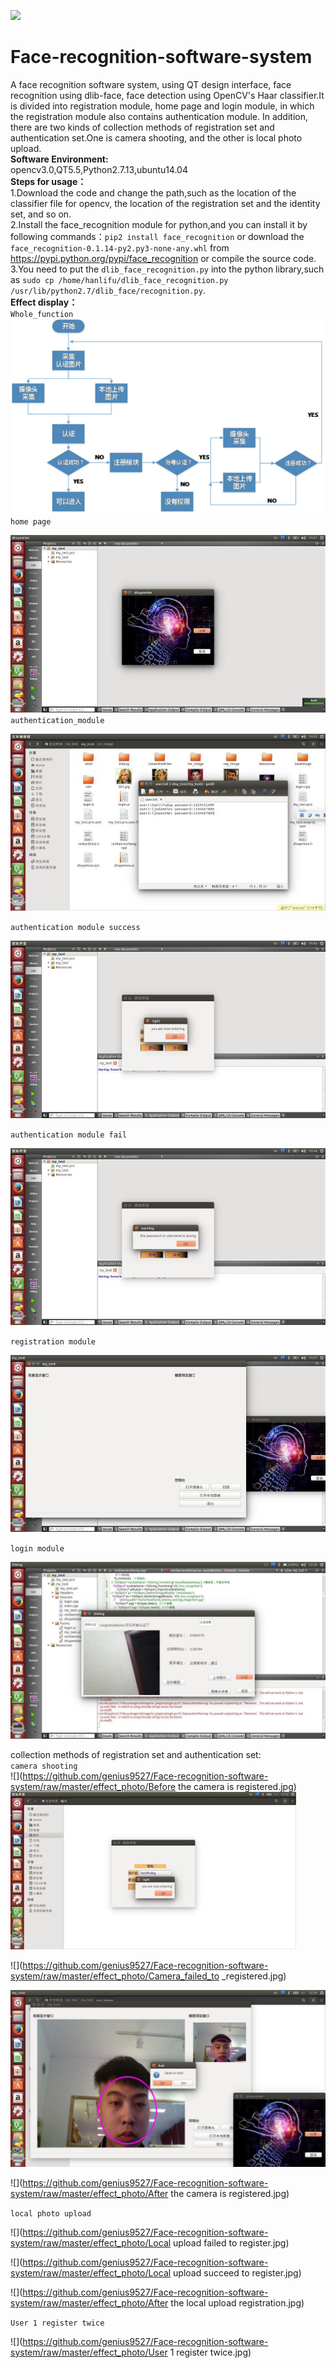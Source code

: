 ![](https://img.shields.io/badge/download-4M-brightgreen.svg)
# Face-recognition-software-system
A face recognition software system, using QT design interface, face recognition using dlib-face, face detection using OpenCV's Haar classifier.It is divided into registration module, home page and login module, in which the registration module also contains authentication module. In addition, there are two kinds of collection methods of registration set and authentication set.One is camera shooting, and the other is local photo upload.  
**Software Environment:**  
opencv3.0,QT5.5,Python2.7.13,ubuntu14.04  
**Steps for usage：**  
1.Download the code and change the path,such as the location of the classifier file for opencv, the location of the registration set and the identity set, and so on.  
2.Install the face_recognition module for python,and you can install it by following commands：`pip2 install face_recognition` or download the `face_recognition-0.1.14-py2.py3-none-any.whl` from https://pypi.python.org/pypi/face_recognition or compile the source code.  
3.You need to put the `dlib_face_recognition.py` into the python library,such as `sudo cp /home/hanlifu/dlib_face_recognition.py /usr/lib/python2.7/dlib_face/recognition.py`.  
**Effect display：**  
`Whole_function`  
![](https://github.com/genius9527/Face-recognition-software-system/raw/master/effect_photo/Whole_function.jpg)  
`home page`  

![](https://github.com/genius9527/Face-recognition-software-system/raw/master/effect_photo/home_page.jpg)  
`authentication_module`   

![](https://github.com/genius9527/Face-recognition-software-system/raw/master/effect_photo/authentication_module.jpg)  

`authentication module success`

![](https://github.com/genius9527/Face-recognition-software-system/raw/master/effect_photo/success.jpg)   

`authentication module fail`

![](https://github.com/genius9527/Face-recognition-software-system/raw/master/effect_photo/authentication_module_fail.jpg)  

`registration module`

![](https://github.com/genius9527/Face-recognition-software-system/raw/master/effect_photo/registration_module.jpg) 

`login module`

![](https://github.com/genius9527/Face-recognition-software-system/raw/master/effect_photo/login_module.jpg) 

 collection methods of registration set and authentication set:  
 `camera shooting`  
 ![](https://github.com/genius9527/Face-recognition-software-system/raw/master/effect_photo/Before the camera is registered.jpg)   
 ![](https://github.com/genius9527/Face-recognition-software-system/raw/master/effect_photo/user1_register.jpg) 
 
 ![](https://github.com/genius9527/Face-recognition-software-system/raw/master/effect_photo/Camera_failed_to _registered.jpg) 
 
 ![](https://github.com/genius9527/Face-recognition-software-system/raw/master/effect_photo/Camera_successfully_registered.jpg) 
 
 ![](https://github.com/genius9527/Face-recognition-software-system/raw/master/effect_photo/After the camera is registered.jpg) 
 
 `local photo upload`
 
  ![](https://github.com/genius9527/Face-recognition-software-system/raw/master/effect_photo/Local upload failed to register.jpg) 
  
  ![](https://github.com/genius9527/Face-recognition-software-system/raw/master/effect_photo/Local upload succeed to register.jpg) 
  
  ![](https://github.com/genius9527/Face-recognition-software-system/raw/master/effect_photo/After the local upload registration.jpg) 
  
  `User 1 register twice`
  
   ![](https://github.com/genius9527/Face-recognition-software-system/raw/master/effect_photo/User 1 register twice.jpg) 
